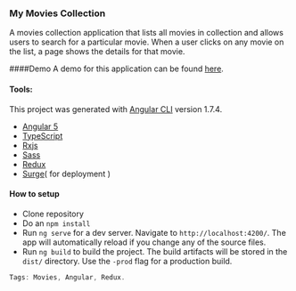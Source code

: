 
### My Movies Collection
A movies collection application that lists all movies in collection and allows users to search for a particular movie. When a user clicks on any movie on the list, a page shows the details for that movie.

####Demo
A demo for this application can be found [here](http://my-movies-collection.surge.sh/).

#### Tools:
This project was generated with [Angular CLI](https://github.com/angular/angular-cli) version 1.7.4.


- [Angular 5](https://angular.io/)
- [TypeScript](https://www.typescriptlang.org/)
- [Rxjs](https://github.com/ReactiveX/rxjs)
- [Sass](http://sass-lang.com/)
- [Redux](http://redux.js.org/)
- [Surge](https://surge.sh)( for deployment )



#### How to setup
- Clone repository
- Do an `npm install`
- Run `ng serve` for a dev server. Navigate to `http://localhost:4200/`. The app will automatically reload if you change any of the source files.
- Run `ng build` to build the project. The build artifacts will be stored in the `dist/` directory. Use the `-prod` flag for a production build.

```Powershell
Tags: Movies, Angular, Redux.
```
